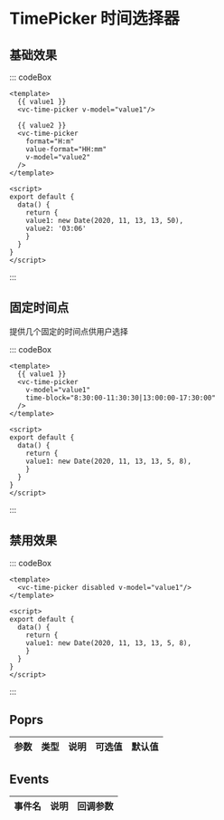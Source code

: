 
# TimePicker 时间选择器

## 基础效果

::: codeBox
```vue
<template>
  {{ value1 }}
  <vc-time-picker v-model="value1"/>

  {{ value2 }}
  <vc-time-picker 
    format="H:m"
    value-format="HH:mm"
    v-model="value2"
  />
</template>

<script>
export default {
  data() {
    return {
    value1: new Date(2020, 11, 13, 13, 50),
    value2: '03:06'
    }
  }
}
</script>
```
:::


## 固定时间点

提供几个固定的时间点供用户选择

::: codeBox
```vue
<template>
  {{ value1 }}
  <vc-time-picker 
    v-model="value1"
    time-block="8:30:00-11:30:30|13:00:00-17:30:00"
  />
</template>

<script>
export default {
  data() {
    return {
    value1: new Date(2020, 11, 13, 13, 5, 8),
    }
  }
}
</script>
```
:::

## 禁用效果

::: codeBox
```vue
<template>
  <vc-time-picker disabled v-model="value1"/>
</template>

<script>
export default {
  data() {
    return {
    value1: new Date(2020, 11, 13, 13, 5, 8),
    }
  }
}
</script>
```
:::


## Poprs

| 参数 | 类型 | 说明 | 可选值 | 默认值 |
|---|---|---|---|---|


## Events

| 事件名 | 说明 | 回调参数 |
| --- | --- | --- |
